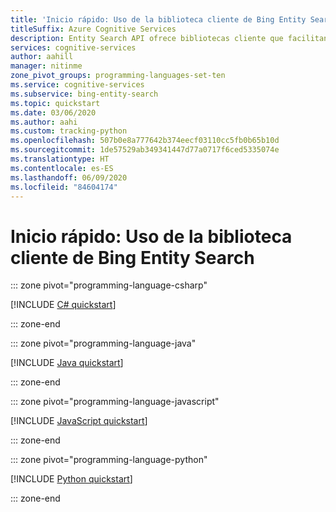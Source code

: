 ```yaml
---
title: 'Inicio rápido: Uso de la biblioteca cliente de Bing Entity Search'
titleSuffix: Azure Cognitive Services
description: Entity Search API ofrece bibliotecas cliente que facilitan la integración de funcionalidades de búsqueda en las aplicaciones. Utilice este inicio rápido para empezar a enviar solicitudes de búsqueda y obtener resultados de vuelta.
services: cognitive-services
author: aahill
manager: nitinme
zone_pivot_groups: programming-languages-set-ten
ms.service: cognitive-services
ms.subservice: bing-entity-search
ms.topic: quickstart
ms.date: 03/06/2020
ms.author: aahi
ms.custom: tracking-python
ms.openlocfilehash: 507b0e8a777642b374eecf03110cc5fb0b65b10d
ms.sourcegitcommit: 1de57529ab349341447d77a0717f6ced5335074e
ms.translationtype: HT
ms.contentlocale: es-ES
ms.lasthandoff: 06/09/2020
ms.locfileid: "84604174"
---
```

# <a name="quickstart-use-the-bing-entity-search-client-library"></a>Inicio rápido: Uso de la biblioteca cliente de Bing Entity Search

::: zone pivot="programming-language-csharp"

[!INCLUDE [C# quickstart](../includes/quickstarts/entity-search-client-library-csharp.md)]

::: zone-end

::: zone pivot="programming-language-java"

[!INCLUDE [Java quickstart](../includes/quickstarts/entity-search-client-library-java.md)]

::: zone-end

::: zone pivot="programming-language-javascript"

[!INCLUDE [JavaScript quickstart](../includes/quickstarts/entity-search-client-library-javascript.md)]

::: zone-end

::: zone pivot="programming-language-python"

[!INCLUDE [Python quickstart](../includes/quickstarts/entity-search-client-library-python.md)]

::: zone-end
